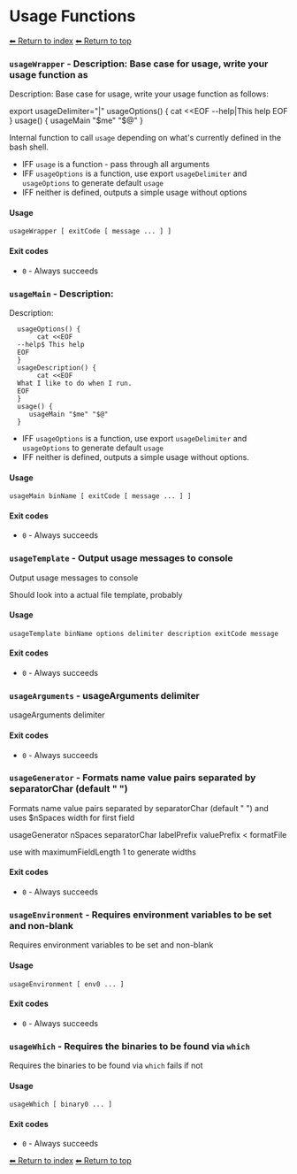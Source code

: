 # Usage Functions

[⬅ Return to index](index.md)
[⬅ Return to top](../index.md)


### `usageWrapper` - Description: Base case for usage, write your usage function as

Description: Base case for usage, write your usage function as follows:

 export usageDelimiter="|"
 usageOptions() {
     cat <<EOF
 --help|This help
 EOF
 }
 usage() {
      usageMain "$me" "$@"
 }

Internal function to call `usage` depending on what's currently defined in the bash shell.

- IFF `usage` is a function - pass through all arguments
- IFF `usageOptions` is a function, use export `usageDelimiter` and `usageOptions` to generate default `usage`
- IFF neither is defined, outputs a simple usage without options

#### Usage

    usageWrapper [ exitCode [ message ... ] ]

#### Exit codes

- `0` - Always succeeds

### `usageMain` - Description:

Description:

      usageOptions() {
           cat <<EOF
      --help$ This help
      EOF
      }
      usageDescription() {
           cat <<EOF
      What I like to do when I run.
      EOF
      }
      usage() {
         usageMain "$me" "$@"
      }

- IFF `usageOptions` is a function, use export `usageDelimiter` and `usageOptions` to generate default `usage`
- IFF neither is defined, outputs a simple usage without options.

#### Usage

    usageMain binName [ exitCode [ message ... ] ]

#### Exit codes

- `0` - Always succeeds

### `usageTemplate` - Output usage messages to console

Output usage messages to console

Should look into a actual file template, probably

#### Usage

    usageTemplate binName options delimiter description exitCode message

#### Exit codes

- `0` - Always succeeds

### `usageArguments` - usageArguments delimiter

usageArguments delimiter

#### Exit codes

- `0` - Always succeeds

### `usageGenerator` - Formats name value pairs separated by separatorChar (default " ")

Formats name value pairs separated by separatorChar (default " ") and uses
$nSpaces width for first field

usageGenerator nSpaces separatorChar labelPrefix valuePrefix < formatFile

use with maximumFieldLength 1 to generate widths

#### Exit codes

- `0` - Always succeeds

### `usageEnvironment` - Requires environment variables to be set and non-blank

Requires environment variables to be set and non-blank

#### Usage

    usageEnvironment [ env0 ... ]

#### Exit codes

- `0` - Always succeeds

### `usageWhich` - Requires the binaries to be found via `which`

Requires the binaries to be found via `which`
fails if not

#### Usage

    usageWhich [ binary0 ... ]

#### Exit codes

- `0` - Always succeeds

[⬅ Return to index](index.md)
[⬅ Return to top](../index.md)
